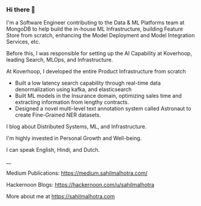 ### Hi there 👋

I'm a Software Engineer contributing to the Data & ML Platforms team at MongoDB to help build the in-house ML Infrastructure, building Feature Store from scratch, enhancing the Model Deployment and Model Integration Services, etc.

Before this, I was responsible for setting up the AI Capability at Koverhoop, leading Search, MLOps, and Infrastructure.

At Koverhoop, I developed the entire Product Infrastructure from scratch
- Built a low latency search capability through real-time data denormalization using kafka, and elasticsearch
- Built ML models in the Insurance domain, optimizing sales time and extracting information from lengthy contracts.
- Designed a novel multi-level text annotation system called Astronaut to create Fine-Grained NER datasets.

I blog about Distributed Systems, ML, and Infrastructure.

I'm highly invested in Personal Growth and Well-being. 

I can speak English, Hindi, and Dutch.

__

Medium Publications: https://medium.sahilmalhotra.com/

Hackernoon Blogs: https://hackernoon.com/u/sahilmalhotra

More about me at https://sahilmalhotra.com
